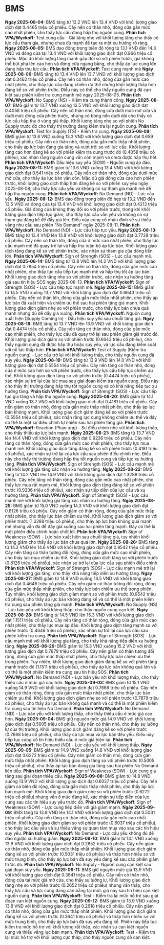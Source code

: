 # BMS

**Ngày 2025-08-04:** BMS tăng từ 13.2 VND lên 13.4 VND với khối lượng giao dịch đạt 0.4465 triệu cổ phiếu. Cây nến có thân nhỏ, đóng cửa gần mức cao nhất phiên, cho thấy lực cầu đang hấp thụ nguồn cung. **Phân tích VPA/Wyckoff:** Test cung cầu - Giá tăng nhẹ với khối lượng tăng cho thấy có lực cầu tham gia, nhưng chưa đủ mạnh để tạo ra một xu hướng rõ ràng.
**Ngày 2025-08-05:** BMS dao động trong biên độ rộng từ 13.1 VND đến 14.3 VND và đóng cửa tại 13.4 VND với khối lượng giao dịch đạt 0.966 triệu cổ phiếu. Mặc dù khối lượng tăng mạnh gấp đôi so với phiên trước, giá không thể bứt phá lên cao hơn và đóng cửa ngang bằng, cho thấy áp lực cung lớn đang hấp thụ lực cầu. **Phân tích VPA/Wyckoff:** Test cung mạnh mẽ
**Ngày 2025-08-06:** BMS tăng từ 13.4 VND lên 13.7 VND với khối lượng giao dịch đạt 0.3462 triệu cổ phiếu. Cây nến có thân nhỏ, đóng cửa gần mức cao nhất phiên, cho thấy lực cầu đang chiếm ưu thế nhưng khối lượng thấp hơn đáng kể so với phiên trước. Điều này có thể cho thấy nguồn cung đã cạn kiệt sau phiên kiểm tra cung mạnh mẽ ngày 2025-08-05. **Phân tích VPA/Wyckoff:** No Supply (NS) - Kiểm tra cung thành công.
**Ngày 2025-08-07:** BMS giảm từ 13.7 VND xuống 13.5 VND với khối lượng giao dịch đạt 0.4058 triệu cổ phiếu. Cây nến có thân nhỏ, đóng cửa dưới mức mở cửa và dưới mức đóng cửa phiên trước, nhưng có bóng nến dưới dài cho thấy có lực cầu hấp thụ ở vùng giá thấp. Khối lượng tăng nhẹ so với phiên No Supply trước đó cho thấy thị trường đang kiểm tra lại nguồn cung. **Phân tích VPA/Wyckoff:** Test for Supply (TS) - Kiểm tra cung.
**Ngày 2025-08-08:** BMS giảm từ 13.6 VND xuống 13.3 VND với khối lượng giao dịch đạt 0.659 triệu cổ phiếu. Cây nến có thân nhỏ, đóng cửa gần mức thấp nhất phiên, cho thấy áp lực bán đang gia tăng và vượt trội so với lực cầu. Khối lượng tăng cao hơn đáng kể so với phiên kiểm tra cung trước đó (0.4058 triệu cổ phiếu), xác nhận rằng nguồn cung vẫn còn mạnh và chưa được hấp thụ hết. **Phân tích VPA/Wyckoff:** Dấu hiệu suy yếu (SOW) - Nguồn cung áp đảo.
**Ngày 2025-08-11:** BMS giảm từ 13.6 VND xuống 13.4 VND với khối lượng giao dịch đạt 0.541 triệu cổ phiếu. Cây nến có thân nhỏ, đóng cửa dưới mức mở cửa, cho thấy áp lực bán vẫn còn. Mặc dù giá đóng cửa cao hơn phiên trước, khối lượng giao dịch thấp hơn đáng kể so với phiên suy yếu ngày 2025-08-08, cho thấy lực cầu yếu và không có sự tham gia mạnh mẽ để hấp thụ nguồn cung. **Phân tích VPA/Wyckoff:** No Demand (ND) - Lực cầu yếu.
**Ngày 2025-08-12:** BMS dao động trong biên độ hẹp từ 13.2 VND đến 13.5 VND và đóng cửa tại 13.4 VND với khối lượng giao dịch đạt 0.4213 triệu cổ phiếu. Giá đóng cửa không thay đổi so với phiên trước, trong khi khối lượng giao dịch tiếp tục giảm, cho thấy lực cầu vẫn yếu và không có sự tham gia đáng kể để đẩy giá lên. Điều này củng cố nhận định về sự thiếu vắng nhu cầu sau phiên "No Demand" ngày 2025-08-11. **Phân tích VPA/Wyckoff:** No Demand (ND) - Lực cầu tiếp tục yếu.
**Ngày 2025-08-13:** BMS tăng từ 13.4 VND lên 13.8 VND với khối lượng giao dịch đạt 0.7728 triệu cổ phiếu. Cây nến có thân lớn, đóng cửa ở mức cao nhất phiên, cho thấy lực cầu mạnh mẽ đã quay trở lại và hấp thụ toàn bộ áp lực bán. Khối lượng giao dịch tăng đáng kể so với phiên trước, xác nhận sự tham gia của dòng tiền lớn. **Phân tích VPA/Wyckoff:** Sign of Strength (SOS) - Lực cầu mạnh mẽ.
**Ngày 2025-08-14:** BMS tăng từ 13.8 VND lên 14.2 VND với khối lượng giao dịch đạt 0.7854 triệu cổ phiếu. Cây nến có thân lớn, đóng cửa gần mức cao nhất phiên, cho thấy lực cầu tiếp tục mạnh mẽ và hấp thụ tốt áp lực bán. Khối lượng giao dịch tăng nhẹ so với phiên trước, xác nhận xu hướng tăng giá sau tín hiệu SOS ngày 2025-08-13. **Phân tích VPA/Wyckoff:** Sign of Strength (SOS) - Lực cầu tiếp tục mạnh mẽ.
**Ngày 2025-08-15:** BMS giảm từ 14.5 VND xuống 13.7 VND với khối lượng giao dịch đạt 0.6643 triệu cổ phiếu. Cây nến có thân lớn, đóng cửa gần mức thấp nhất phiên, cho thấy áp lực bán đã xuất hiện và chiếm ưu thế sau hai phiên tăng giá mạnh. Khối lượng giao dịch giảm nhẹ so với phiên trước, cho thấy lực bán chưa quá mạnh nhưng đủ để đẩy giá xuống. **Phân tích VPA/Wyckoff:** Nguồn cung xuất hiện (Supply Coming In) - Dấu hiệu suy yếu sau chuỗi tăng giá.
**Ngày 2025-08-18:** BMS tăng từ 13.7 VND lên 13.9 VND với khối lượng giao dịch đạt 0.4474 triệu cổ phiếu. Cây nến tăng có thân nhỏ, đóng cửa gần mức cao nhất phiên, cho thấy lực cầu đã quay trở lại sau phiên giảm giá trước đó. Khối lượng giao dịch giảm so với phiên trước (0.6643 triệu cổ phiếu), cho thấy nguồn cung đã được hấp thụ hoặc suy yếu, và lực cầu đang kiểm soát với nỗ lực thấp hơn. **Phân tích VPA/Wyckoff:** Test of Supply (Kiểm tra nguồn cung) - Lực cầu trở lại với khối lượng thấp, cho thấy nguồn cung đã suy yếu.
**Ngày 2025-08-19:** BMS tăng từ 13.9 VND lên 14.0 VND với khối lượng giao dịch đạt 0.5554 triệu cổ phiếu. Cây nến tăng có thân nhỏ, đóng cửa ở mức cao hơn so với phiên trước, cho thấy lực cầu tiếp tục chiếm ưu thế. Khối lượng giao dịch tăng so với phiên trước (0.4474 triệu cổ phiếu), xác nhận sự trở lại của lực mua sau giai đoạn kiểm tra nguồn cung. Điều này cho thấy thị trường đang hấp thụ tốt nguồn cung và có khả năng tiếp tục xu hướng tăng. **Phân tích VPA/Wyckoff:** Sign of Strength (SOS) - Lực cầu tiếp tục gia tăng và hấp thụ nguồn cung.
**Ngày 2025-08-20:** BMS giảm từ 14.1 VND xuống 13.7 VND với khối lượng giao dịch đạt 0.4181 triệu cổ phiếu. Cây nến giảm có thân nhỏ, đóng cửa gần mức thấp nhất phiên, cho thấy áp lực bán không mạnh. Khối lượng giao dịch giảm đáng kể so với phiên trước (0.5554 triệu cổ phiếu), xác nhận rằng lực cung không chiếm ưu thế và đây có thể là một sự điều chỉnh tự nhiên sau hai phiên tăng giá. **Phân tích VPA/Wyckoff:** Reaction (Phản ứng) - Sự điều chỉnh nhẹ với khối lượng thấp, cho thấy thiếu áp lực bán mạnh.
**Ngày 2025-08-21:** BMS tăng từ 13.7 VND lên 14.4 VND với khối lượng giao dịch đạt 0.9236 triệu cổ phiếu. Cây nến tăng có thân rộng, đóng cửa gần mức cao nhất phiên, cho thấy lực mua mạnh mẽ. Khối lượng giao dịch tăng đáng kể so với phiên trước (0.4181 triệu cổ phiếu), xác nhận sự trở lại của lực cầu sau phiên điều chỉnh nhẹ. Điều này cho thấy thị trường đang hấp thụ tốt nguồn cung và tiếp tục xu hướng tăng. **Phân tích VPA/Wyckoff:** Sign of Strength (SOS) - Lực cầu mạnh mẽ với khối lượng gia tăng xác nhận xu hướng tăng.
**Ngày 2025-08-22:** BMS tăng từ 14.2 VND lên 14.9 VND với khối lượng giao dịch đạt 1.3288 triệu cổ phiếu. Cây nến tăng có thân rộng, đóng cửa gần mức cao nhất phiên, cho thấy lực mua rất mạnh mẽ. Khối lượng giao dịch tăng đáng kể so với phiên trước (0.9236 triệu cổ phiếu), xác nhận sự tiếp diễn của lực cầu và xu hướng tăng. **Phân tích VPA/Wyckoff:** Sign of Strength (SOS) - Lực cầu mạnh mẽ với khối lượng gia tăng xác nhận xu hướng tăng.
**Ngày 2025-08-25:** BMS giảm từ 15.0 VND xuống 14.3 VND với khối lượng giao dịch đạt 0.8126 triệu cổ phiếu. Cây nến giảm có thân rộng, đóng cửa gần mức thấp nhất phiên, cho thấy lực bán chiếm ưu thế. Khối lượng giao dịch giảm so với phiên trước (1.3288 triệu cổ phiếu), cho thấy áp lực bán không quá mạnh mẽ nhưng vẫn đủ để đẩy giá xuống sau hai phiên tăng mạnh. Đây có thể là một phiên điều chỉnh hoặc chốt lời. **Phân tích VPA/Wyckoff:** Sign of Weakness (SOW) - Lực bán xuất hiện sau chuỗi tăng giá, tuy nhiên khối lượng giảm cho thấy áp lực bán chưa quá lớn.
**Ngày 2025-08-26:** BMS tăng từ 14.3 VND lên 14.6 VND với khối lượng giao dịch đạt 0.9542 triệu cổ phiếu. Cây nến tăng có thân tương đối rộng, đóng cửa gần mức cao nhất phiên, cho thấy lực mua chiếm ưu thế. Khối lượng giao dịch tăng so với phiên trước (0.8126 triệu cổ phiếu), xác nhận sự trở lại của lực cầu sau phiên điều chỉnh. **Phân tích VPA/Wyckoff:** Sign of Strength (SOS) - Lực cầu mạnh mẽ trở lại với khối lượng gia tăng, cho thấy khả năng tiếp diễn xu hướng tăng.
**Ngày 2025-08-27:** BMS giảm từ 14.8 VND xuống 14.5 VND với khối lượng giao dịch đạt 0.4646 triệu cổ phiếu. Cây nến giảm có thân tương đối rộng, đóng cửa gần mức thấp nhất phiên, cho thấy lực bán chiếm ưu thế trong phiên. Tuy nhiên, khối lượng giao dịch giảm mạnh so với phiên trước (0.9542 triệu cổ phiếu), cho thấy áp lực bán không đáng kể và có thể là một phiên kiểm tra cung sau phiên tăng giá mạnh. **Phân tích VPA/Wyckoff:** No Supply (NS) - Lực bán yếu với khối lượng thấp, cho thấy nguồn cung cạn kiệt.
**Ngày 2025-08-28:** BMS tăng từ 14.5 VND lên 15.3 VND với khối lượng giao dịch đạt 1.1511 triệu cổ phiếu. Cây nến tăng có thân rộng, đóng cửa gần mức cao nhất phiên, cho thấy lực mua áp đảo. Khối lượng giao dịch tăng mạnh so với phiên trước (0.4646 triệu cổ phiếu), xác nhận sự trở lại của lực cầu sau phiên kiểm tra cung. **Phân tích VPA/Wyckoff:** Sign of Strength (SOS) - Lực cầu mạnh mẽ với khối lượng gia tăng, cho thấy khả năng tiếp diễn xu hướng tăng.
**Ngày 2025-08-29:** BMS giảm từ 15.3 VND xuống 15.2 VND với khối lượng giao dịch đạt 0.7879 triệu cổ phiếu. Cây nến giảm có thân tương đối rộng, đóng cửa gần mức thấp nhất phiên, cho thấy lực bán chiếm ưu thế trong phiên. Tuy nhiên, khối lượng giao dịch giảm đáng kể so với phiên tăng mạnh trước đó (1.1511 triệu cổ phiếu), cho thấy áp lực bán không quá lớn và có thể là một phiên kiểm tra cung sau tín hiệu SOS. **Phân tích VPA/Wyckoff:** No Demand (ND) - Lực bán yếu với khối lượng thấp, cho thấy thiếu cầu ở mức giá cao hơn.
**Ngày 2025-09-03:** BMS giảm từ 15.1 VND xuống 14.9 VND với khối lượng giao dịch đạt 0.7668 triệu cổ phiếu. Cây nến giảm có thân rộng, đóng cửa gần mức thấp nhất phiên, cho thấy lực bán chiếm ưu thế. Khối lượng giao dịch giảm nhẹ so với phiên trước (0.7879 triệu cổ phiếu), cho thấy áp lực bán không quá mạnh và có thể là một phiên kiểm tra cung sau tín hiệu No Demand. **Phân tích VPA/Wyckoff:** No Demand (ND) - Lực bán yếu với khối lượng thấp, cho thấy thiếu cầu ở mức giá cao hơn.
**Ngày 2025-09-04:** BMS giữ nguyên mức giá 14.9 VND với khối lượng giao dịch đạt 0.5005 triệu cổ phiếu. Cây nến có thân nhỏ, cho thấy sự lưỡng lự của thị trường. Khối lượng giao dịch giảm đáng kể so với phiên trước (0.7668 triệu cổ phiếu), cho thấy cả lực mua và lực bán đều yếu. Điều này tiếp tục củng cố tín hiệu thiếu cầu ở mức giá hiện tại. **Phân tích VPA/Wyckoff:** No Demand (ND) - Lực cầu yếu với khối lượng thấp.
**Ngày 2025-09-05:** BMS giảm từ 14.9 VND xuống 14.8 VND với khối lượng giao dịch đạt 0.6272 triệu cổ phiếu. Cây nến giảm có thân nhỏ, đóng cửa gần mức thấp nhất phiên. Khối lượng giao dịch tăng so với phiên trước (0.5005 triệu cổ phiếu), cho thấy áp lực bán đang gia tăng sau hai phiên No Demand liên tiếp. **Phân tích VPA/Wyckoff:** Sign of Weakness (SOW) - Lực cung gia tăng sau giai đoạn thiếu cầu.
**Ngày 2025-09-08:** BMS giảm từ 14.8 VND xuống 13.9 VND với khối lượng giao dịch đạt 0.6037 triệu cổ phiếu. Cây nến giảm có biên độ rộng, đóng cửa gần mức thấp nhất phiên, cho thấy áp lực bán mạnh mẽ. Khối lượng giao dịch giảm nhẹ so với phiên trước (0.6272 triệu cổ phiếu) nhưng vẫn ở mức đáng kể, xác nhận sự tiếp diễn của lực cung sau các tín hiệu suy yếu trước đó. **Phân tích VPA/Wyckoff:** Sign of Weakness (SOW) - Lực cung tiếp diễn với giá giảm mạnh.
**Ngày 2025-09-09:** BMS tăng từ 13.9 VND lên 14.1 VND với khối lượng giao dịch đạt 0.5031 triệu cổ phiếu. Cây nến tăng có thân nhỏ, đóng cửa gần mức cao nhất phiên. Khối lượng giao dịch giảm so với phiên trước (0.6037 triệu cổ phiếu), cho thấy lực cầu yếu và sự thiếu vắng sự quan tâm mua vào sau các tín hiệu suy yếu. **Phân tích VPA/Wyckoff:** No Demand - Lực cầu yếu không đủ để đảo ngược xu hướng giảm.
**Ngày 2025-09-10:** BMS giảm từ 14.1 VND xuống 13.9 VND với khối lượng giao dịch đạt 0.2652 triệu cổ phiếu. Cây nến giảm có thân nhỏ, đóng cửa gần mức thấp nhất phiên. Khối lượng giao dịch giảm đáng kể so với phiên trước (0.5031 triệu cổ phiếu) và thấp hơn nhiều so với mức trung bình, cho thấy áp lực bán đã suy yếu đáng kể sau các phiên giảm trước đó. **Phân tích VPA/Wyckoff:** No Supply - Nguồn cung cạn kiệt sau giai đoạn suy yếu.
**Ngày 2025-09-11:** BMS giữ nguyên mức giá 13.9 VND với khối lượng giao dịch đạt 0.3641 triệu cổ phiếu. Cây nến có thân nhỏ, đóng cửa tại mức giá mở cửa, cho thấy sự lưỡng lự. Khối lượng giao dịch tăng nhẹ so với phiên trước (0.2652 triệu cổ phiếu) nhưng vẫn thấp, cho thấy lực cầu và lực cung đang cân bằng tại mức giá này sau tín hiệu cạn kiệt nguồn cung. **Phân tích VPA/Wyckoff:** Test - Kiểm tra lại mức hỗ trợ sau giai đoạn cạn kiệt nguồn cung.
**Ngày 2025-09-12:** BMS giảm từ 13.9 VND xuống 13.8 VND với khối lượng giao dịch đạt 0.2618 triệu cổ phiếu. Cây nến giảm có thân nhỏ, đóng cửa gần mức thấp nhất phiên. Khối lượng giao dịch giảm đáng kể so với phiên trước (0.3641 triệu cổ phiếu) và thấp hơn nhiều so với mức trung bình, cho thấy áp lực bán đã suy yếu đáng kể. Phiên này tiếp tục kiểm tra mức hỗ trợ với khối lượng rất thấp, xác nhận sự cạn kiệt nguồn cung và thiếu vắng lực bán mạnh. **Phân tích VPA/Wyckoff:** Test - Kiểm tra lại mức hỗ trợ với khối lượng cực thấp, cho thấy nguồn cung đã cạn kiệt.
